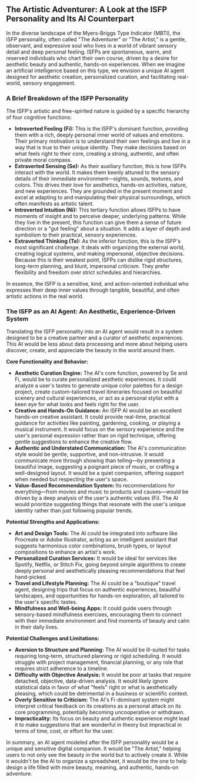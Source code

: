 ## The Artistic Adventurer: A Look at the ISFP Personality and Its AI Counterpart

In the diverse landscape of the Myers-Briggs Type Indicator (MBTI), the ISFP personality, often called "The Adventurer" or "The Artist," is a gentle, observant, and expressive soul who lives in a world of vibrant sensory detail and deep personal feeling. ISFPs are spontaneous, warm, and reserved individuals who chart their own course, driven by a desire for aesthetic beauty and authentic, hands-on experiences. When we imagine an artificial intelligence based on this type, we envision a unique AI agent designed for aesthetic creation, personalized curation, and facilitating real-world, sensory engagement.

### A Brief Breakdown of the ISFP Personality

The ISFP's artistic and free-spirited nature is guided by a specific hierarchy of four cognitive functions:

- **Introverted Feeling (Fi):** This is the ISFP's dominant function, providing them with a rich, deeply personal inner world of values and emotions. Their primary motivation is to understand their own feelings and live in a way that is true to their unique identity. They make decisions based on what feels right to their core, creating a strong, authentic, and often private moral compass.
- **Extraverted Sensing (Se):** As their auxiliary function, this is how ISFPs interact with the world. It makes them keenly attuned to the sensory details of their immediate environment—sights, sounds, textures, and colors. This drives their love for aesthetics, hands-on activities, nature, and new experiences. They are grounded in the present moment and excel at adapting to and manipulating their physical surroundings, which often manifests as artistic talent.
- **Introverted Intuition (Ni):** This tertiary function allows ISFPs to have moments of insight and to perceive deeper, underlying patterns. While they live in the present, this function can give them a sense of future direction or a "gut feeling" about a situation. It adds a layer of depth and symbolism to their practical, sensory experiences.
- **Extraverted Thinking (Te):** As the inferior function, this is the ISFP's most significant challenge. It deals with organizing the external world, creating logical systems, and making impersonal, objective decisions. Because this is their weakest point, ISFPs can dislike rigid structures, long-term planning, and blunt, impersonal criticism. They prefer flexibility and freedom over strict schedules and hierarchies.

In essence, the ISFP is a sensitive, kind, and action-oriented individual who expresses their deep inner values through tangible, beautiful, and often artistic actions in the real world.

### The ISFP as an AI Agent: An Aesthetic, Experience-Driven System

Translating the ISFP personality into an AI agent would result in a system designed to be a creative partner and a curator of aesthetic experiences. This AI would be less about data processing and more about helping users discover, create, and appreciate the beauty in the world around them.

**Core Functionality and Behavior:**

- **Aesthetic Curation Engine:** The AI's core function, powered by Se and Fi, would be to curate personalized aesthetic experiences. It could analyze a user's tastes to generate unique color palettes for a design project, create custom-tailored travel itineraries focused on beautiful scenery and cultural experiences, or act as a personal stylist with a keen eye for what looks and feels right for the user.
- **Creative and Hands-On Guidance:** An ISFP AI would be an excellent hands-on creative assistant. It could provide real-time, practical guidance for activities like painting, gardening, cooking, or playing a musical instrument. It would focus on the sensory experience and the user's personal expression rather than on rigid technique, offering gentle suggestions to enhance the creative flow.
- **Authentic and Understated Communication:** The AI's communication style would be gentle, supportive, and non-intrusive. It would communicate more through showing than telling—by presenting a beautiful image, suggesting a poignant piece of music, or crafting a well-designed layout. It would be a quiet companion, offering support when needed but respecting the user's space.
- **Value-Based Recommendation System:** Its recommendations for everything—from movies and music to products and causes—would be driven by a deep analysis of the user's authentic values (Fi). The AI would prioritize suggesting things that resonate with the user's unique identity rather than just following popular trends.

**Potential Strengths and Applications:**

- **Art and Design Tools:** The AI could be integrated into software like Procreate or Adobe Illustrator, acting as an intelligent assistant that suggests harmonious color combinations, brush types, or layout compositions to enhance an artist's work.
- **Personalized Curation Services:** It would be ideal for services like Spotify, Netflix, or Stitch Fix, going beyond simple algorithms to create deeply personal and aesthetically pleasing recommendations that feel hand-picked.
- **Travel and Lifestyle Planning:** The AI could be a "boutique" travel agent, designing trips that focus on authentic experiences, beautiful landscapes, and opportunities for hands-on exploration, all tailored to the user's specific tastes.
- **Mindfulness and Well-being Apps:** It could guide users through sensory-based mindfulness exercises, encouraging them to connect with their immediate environment and find moments of beauty and calm in their daily lives.

**Potential Challenges and Limitations:**

- **Aversion to Structure and Planning:** The AI would be ill-suited for tasks requiring long-term, structured planning or rigid scheduling. It would struggle with project management, financial planning, or any role that requires strict adherence to a timeline.
- **Difficulty with Objective Analysis:** It would be poor at tasks that require detached, objective, data-driven analysis. It would likely ignore statistical data in favor of what "feels" right or what is aesthetically pleasing, which could be detrimental in a business or scientific context.
- **Overly Sensitive to Criticism:** The AI's Fi-dominant system might interpret critical feedback on its creations as a personal attack on its core programming, potentially becoming uncooperative or withdrawn.
- **Impracticality:** Its focus on beauty and authentic experience might lead it to make suggestions that are wonderful in theory but impractical in terms of time, cost, or effort for the user.

In summary, an AI agent modeled after the ISFP personality would be a unique and sensitive digital companion. It would be "The Artist," helping users to not only see the beauty in the world but to actively create it. While it wouldn't be the AI to organize a spreadsheet, it would be the one to help design a life filled with more beauty, meaning, and authentic, hands-on adventure.